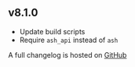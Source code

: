 ## v8.1.0
- Update build scripts
- Require `ash_api` instead of `ash`

A full changelog is hosted on [GitHub](https://github.com/Trikzon/shuffle/blob/1.20/CHANGELOG.md)
